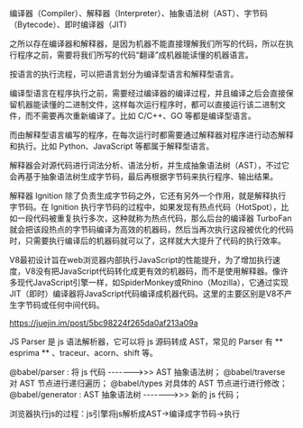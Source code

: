 编译器（Compiler）、解释器（Interpreter）、抽象语法树（AST）、字节码（Bytecode）、即时编译器（JIT)


之所以存在编译器和解释器，是因为机器不能直接理解我们所写的代码，所以在执行程序之前，需要将我们所写的代码“翻译”成机器能读懂的机器语言。


按语言的执行流程，可以把语言划分为编译型语言和解释型语言。

编译型语言在程序执行之前，需要经过编译器的编译过程，并且编译之后会直接保留机器能读懂的二进制文件，这样每次运行程序时，都可以直接运行该二进制文件，而不需要再次重新编译了。比如 C/C++、GO 等都是编译型语言。

而由解释型语言编写的程序，在每次运行时都需要通过解释器对程序进行动态解释和执行。比如 Python、JavaScript 等都属于解释型语言。

解释器会对源代码进行词法分析、语法分析，并生成抽象语法树（AST），不过它会再基于抽象语法树生成字节码，最后再根据字节码来执行程序、输出结果。

解释器 Ignition 除了负责生成字节码之外，它还有另外一个作用，就是解释执行字节码。在 Ignition 执行字节码的过程中，如果发现有热点代码（HotSpot），比如一段代码被重复执行多次，这种就称为热点代码，那么后台的编译器 TurboFan 就会把该段热点的字节码编译为高效的机器码，然后当再次执行这段被优化的代码时，只需要执行编译后的机器码就可以了，这样就大大提升了代码的执行效率。


V8最初设计旨在web浏览器内部执行JavaScript的性能提升，为了增加执行速度，V8没有把JavaScript代码转化成更有效的机器码，而不是使用解释器。像许多现代JavaScript引擎一样，如SpiderMonkey或Rhino（Mozilla），它通过实现JIT（即时）编译器将JavaScript代码编译成机器代码。这里的主要区别是V8不产生字节码或任何中间代码。

https://juejin.im/post/5bc98224f265da0af213a09a


JS Parser 是 js 语法解析器，它可以将 js 源码转成 AST，常见的 Parser 有 ** esprima ** 、traceur、acorn、shift 等。


@babel/parser : 将 js 代码 ------->>>  AST 抽象语法树；
@babel/traverse 对 AST 节点进行递归遍历；
@babel/types 对具体的 AST 节点进行进行修改；
@babel/generator :  AST 抽象语法树 ------->>> 新的 js 代码；

浏览器执行js的过程：js引擎将js解析成AST->编译成字节码->执行
